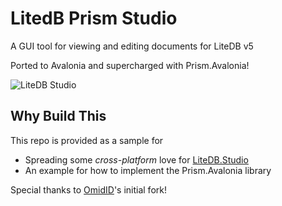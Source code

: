 # LitedB Prism Studio

A GUI tool for viewing and editing documents for LiteDB v5

Ported to Avalonia and supercharged with Prism.Avalonia!

![LiteDB Studio](https://pbs.twimg.com/media/D_142rzWwAECJDd?format=jpg&name=900x900)

## Why Build This

This repo is provided as a sample for

* Spreading some _cross-platform_ love for [LiteDB.Studio](https://github.com/mbdavid/LiteDB.Studio)
* An example for how to implement the Prism.Avalonia library

Special thanks to [OmidID](https://github.com/OmidID/LiteDB.Studio)'s initial fork!
